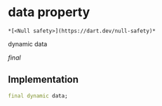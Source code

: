 


# data property




    *[<Null safety>](https://dart.dev/null-safety)*


dynamic data
  
_final_






## Implementation

```dart
final dynamic data;


```







